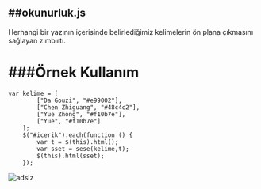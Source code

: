 ##okunurluk.js
---
Herhangi bir yazının içerisinde belirlediğimiz kelimelerin ön plana çıkmasını sağlayan zımbırtı.

###Örnek Kullanım
===

```
var kelime = [
		["Da Gouzi", "#e99002"],
		["Chen Zhiguang", "#48c4c2"],
		["Yue Zhong", "#f10b7e"],
		["Yue", "#f10b7e"]
	];
	$("#icerik").each(function () {
		var t = $(this).html();
		var sset = sese(kelime,t);
		$(this).html(sset);
	});
```
	
![adsiz](https://user-images.githubusercontent.com/22526767/29937414-1d781090-8e8e-11e7-8956-1e8244d18460.png)
